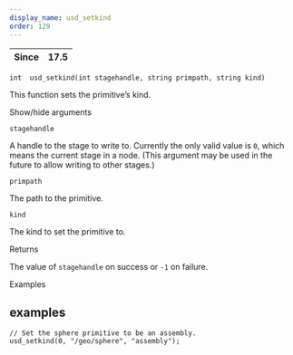 ```yaml
---
display_name: usd_setkind
order: 129
---
```

| Since | 17.5 |
| --- | --- |

`int  usd_setkind(int stagehandle, string primpath, string kind)`

This function sets the primitive’s kind.

Show/hide arguments

`stagehandle`

A handle to the stage to write to. Currently the only valid value is `0`, which means the current stage in a node. (This argument may be used in the future to allow writing to other stages.)

`primpath`

The path to the primitive.

`kind`

The kind to set the primitive to.

Returns

The value of `stagehandle` on success or `-1` on failure.

Examples

## examples

```vex
// Set the sphere primitive to be an assembly.
usd_setkind(0, "/geo/sphere", "assembly");

```

